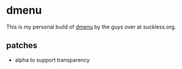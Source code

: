 # dmenu

This is my personal build of [dmenu](https://tools.suckless.org/dmenu) by the guys over at suckless.org.

## patches
- alpha to support transparency
